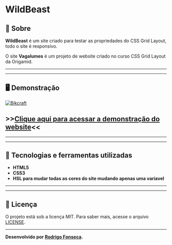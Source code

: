 # WildBeast



## 📝 Sobre

**WildBeast** é um site criado para testar as propriedades do CSS Grid Layout, todo o site é responsivo.
  
O site **Vagalumes** é um projeto de website criado no curso CSS Grid Layout da Origamid.

---------
---------


## 🖥️ Demonstração
[![Bikcraft](screencapture-vagalumes-vercel-app-2021-06-26-17_38_44.png "Clique para acessar o projeto")](https://devmagno.github.io/bikcraft/views/index.html "Clique para acessar o projeto")  

## >>**[Clique aqui para acessar a demonstração do website](http://vagalumes.vercel.app/)**<<


----------
----------



## 🚀 Tecnologias e ferramentas utilizadas

- **HTML5**
- **CSS3**
- **HSL para mudar todas as cores do site mudando apenas uma variavel**

----
----

## 📝 Licença

O projeto está sob a licença MIT. Para saber mais, acesse o arquivo [LICENSE](https://github.com/RodrigoFonsecaG/bikcraft/blob/main/LICENSE).

---

**Desenvolvido por [Rodrigo Fonseca](https://github.com/RodrigoFonsecaG/).**
